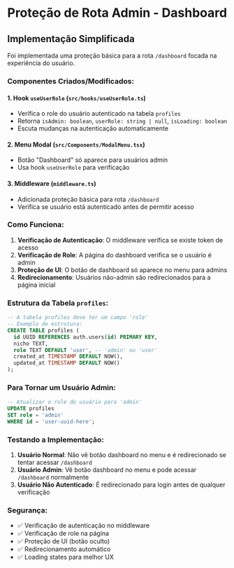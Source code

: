 # Proteção de Rota Admin - Dashboard

## Implementação Simplificada

Foi implementada uma proteção básica para a rota `/dashboard` focada na experiência do usuário.

### Componentes Criados/Modificados:

#### 1. Hook `useUserRole` (`src/hooks/useUserRole.ts`)
- Verifica o role do usuário autenticado na tabela `profiles`
- Retorna `isAdmin: boolean`, `userRole: string | null`, `isLoading: boolean`
- Escuta mudanças na autenticação automaticamente

#### 2. Menu Modal (`src/Components/ModalMenu.tsx`)
- Botão "Dashboard" só aparece para usuários admin
- Usa hook `useUserRole` para verificação

#### 3. Middleware (`middleware.ts`)
- Adicionada proteção básica para rota `/dashboard`
- Verifica se usuário está autenticado antes de permitir acesso

### Como Funciona:

1. **Verificação de Autenticação**: O middleware verifica se existe token de acesso
2. **Verificação de Role**: A página do dashboard verifica se o usuário é admin
3. **Proteção de UI**: O botão de dashboard só aparece no menu para admins
4. **Redirecionamento**: Usuários não-admin são redirecionados para a página inicial

### Estrutura da Tabela `profiles`:

```sql
-- A tabela profiles deve ter um campo 'role'
-- Exemplo de estrutura:
CREATE TABLE profiles (
  id UUID REFERENCES auth.users(id) PRIMARY KEY,
  nicho TEXT,
  role TEXT DEFAULT 'user', -- 'admin' ou 'user'
  created_at TIMESTAMP DEFAULT NOW(),
  updated_at TIMESTAMP DEFAULT NOW()
);
```

### Para Tornar um Usuário Admin:

```sql
-- Atualizar o role do usuário para 'admin'
UPDATE profiles 
SET role = 'admin' 
WHERE id = 'user-uuid-here';
```

### Testando a Implementação:

1. **Usuário Normal**: Não vê botão dashboard no menu e é redirecionado se tentar acessar `/dashboard`
2. **Usuário Admin**: Vê botão dashboard no menu e pode acessar `/dashboard` normalmente
3. **Usuário Não Autenticado**: É redirecionado para login antes de qualquer verificação

### Segurança:

- ✅ Verificação de autenticação no middleware
- ✅ Verificação de role na página
- ✅ Proteção de UI (botão oculto)
- ✅ Redirecionamento automático
- ✅ Loading states para melhor UX
